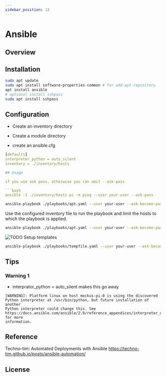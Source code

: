 ```yaml
---
sidebar_position: 12
---
```


# Ansible

## Overview

## Installation

```bash
sudo apt update
sudo apt install software-properties-common # for add-apt-repository
apt install ansible
# optional install sshpass
sudo apt install sshpass
```
## Configuration

- Create an inventory directory

- Create a module directory

- create an ansible.cfg

```yaml
[defaults]
interpreter_python = auto_silent
inventory = ./inventory/hosts

## Usage 

if you use ask pass, otherwise you can omit --ask-pass

```bash
ansible -1 ./inventory/hosts pi -m ping --user your-user --ask-pass
```

```bash
ansible-playbook ./playbooks/apt.yaml --user your-user --ask-become-pass -i ./inventory/hosts
```

Use the configured inventory file to run the playbook and limit the hosts to which the playbook is applied.
```bash
ansible-playbook ./playbooks/apt.yaml --user your-user --ask-become-pass --limit pi
```

![TODO](https://img.shields.io/badge/TO-DO-blue)  Setup templates

```bash
ansible-playbook ./playbooks/tempfile.yaml --user your-user --ask-become-pass --limit pi
```

## Tips

### Warning 1

- interprator_python = auto_silent makes this go away

```
[WARNING]: Platform linux on host mockus-pi-0 is using the discovered Python interpreter at /usr/bin/python, but future installation of another
Python interpreter could change this. See https://docs.ansible.com/ansible/2.9/reference_appendices/interpreter_discovery.html for more
information.
```

## Reference

Techno-tim: Automated Deployments with Ansible
<https://techno-tim.github.io/posts/ansible-automation/>

## License

[TODO]: https://img.shields.io/badge/TO-DO-blue